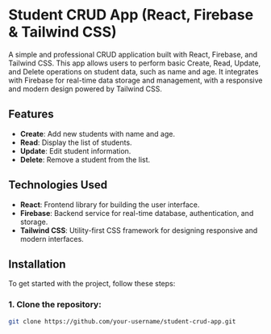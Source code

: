 # Student CRUD App (React, Firebase & Tailwind CSS)

A simple and professional CRUD application built with React, Firebase, and Tailwind CSS. This app allows users to perform basic Create, Read, Update, and Delete operations on student data, such as name and age. It integrates with Firebase for real-time data storage and management, with a responsive and modern design powered by Tailwind CSS.

## Features

- **Create**: Add new students with name and age.
- **Read**: Display the list of students.
- **Update**: Edit student information.
- **Delete**: Remove a student from the list.

## Technologies Used

- **React**: Frontend library for building the user interface.
- **Firebase**: Backend service for real-time database, authentication, and storage.
- **Tailwind CSS**: Utility-first CSS framework for designing responsive and modern interfaces.

## Installation

To get started with the project, follow these steps:

### 1. Clone the repository:

```bash
git clone https://github.com/your-username/student-crud-app.git
